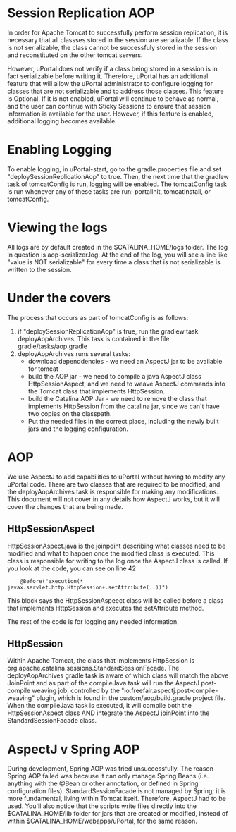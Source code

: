 # Session Replication AOP

In order for Apache Tomcat to successfully perform session replication, it is necessary
that all classses stored in the session are serializable.  If the class is not serializable,
the class cannot be successfuly stored in the session and reconstituted on the other
tomcat servers.

However, uPortal does not verify if a class being stored in a session is in fact serializable
before writing it.  Therefore, uPortal has an additional feature that will allow the
uPortal administrator to configure logging for classes that are not serializable and to address
those classes.  This feature is Optional.  If it is not enabled, uPortal will continue to behave
as normal, and the user can continue with Sticky Sessions to ensure that session information is
available for the user.  However, if this feature is enabled, additional logging becomes available.

# Enabling Logging

To enable logging, in uPortal-start, go to the gradle.properties file and set "deploySessionReplicationAop"
to true.  Then, the next time that the gradlew task of tomcatConfig is run, logging will be enabled.
The tomcatConfig task is run whenever any of these tasks are run: portalInit, tomcatInstall, or tomcatConfig.

# Viewing the logs

All logs are by default created in the $CATALINA_HOME/logs folder.  The log in question is aop-serializer.log.
At the end of the log, you will see a line like "value <class name> is NOT serializable" for every time a class
that is not serializable is written to the session.

# Under the covers

The process that occurs as part of tomcatConfig is as follows:

1. if "deploySessionReplicationAop" is true, run the gradlew task deployAopArchives.  This task is contained in
the file gradle/tasks/aop.gradle
1. deployAopArchives runs several tasks:
	- download dependdencies - we need an AspectJ jar to be available for tomcat
	- build the AOP jar - we need to compile a java AspectJ class HttpSessionAspect, and we need to
	weave AspectJ commands into the Tomcat class that implements HttpSession.
	- build the Catalina AOP Jar - we need to remove the class that implements HttpSession from 
	the catalina jar, since we can't have two copies on the classpath.
	- Put the needed files in the correct place, including the newly built jars and the logging configuration.
	
# AOP

We use AspectJ to add capabilities to uPortal without having to modify any uPortal code.  There are two classes
that are required to be modified, and the deployAopArchives task is responsible for making any modifications.
This document will not cover in any details how AspectJ works, but it will cover the changes that are being made.

## HttpSessionAspect

HttpSessionAspect.java is the joinpoint describing what classes need to be modified and what to happen once the
modified class is executed.  This class is responsible for writing to the log once the AspectJ class is called.
If you look at the code, you can see on line 42

```
    @Before("execution(* javax.servlet.http.HttpSession+.setAttribute(..))")
```

This block says the HttpSessionAspeect class will be called before a class that implements HttpSession and executes
the setAttribute method.

The rest of the code is for logging any needed information.

## HttpSession

Within Apache Tomcat, the class that implements HttpSession is org.apache.catalina.sessions.StandardSessionFacade.
The deployAopArchives gradle task is aware of which class will match the above JoinPoint and as part of the compileJava
task will run the AspectJ post-compile weaving job, controlled by the "io.freefair.aspectj.post-compile-weaving" plugin,
which is found in the custom/aop/build.gradle project file.  When the compileJava task is executed, it will compile
both the HttpSessionAspect class AND integrate the AspectJ joinPoint into the StandardSessionFacade class.

# AspectJ v Spring AOP

During development, Spring AOP was tried unsuccessfully.  The reason Spring AOP failed was because it can only manage
Spring Beans (i.e. anything with the @Bean or other annotation, or defined in Spring configuration files).
StandardSessionFacade is not managed by Spring; it is more fundamental, living within Tomcat itself.  Therefore,
AspectJ had to be used.  You'll also notice that the scripts write files directly into the $CATALINA_HOME/lib folder
for jars that are created or modified, instead of within $CATALINA_HOME/webapps/uPortal, for the same reason.

